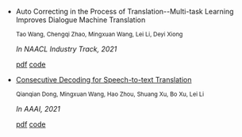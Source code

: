 * Auto Correcting in the Process of Translation--Multi-task Learning Improves Dialogue Machine Translation  

  <small> Tao Wang, Chengqi Zhao, Mingxuan Wang, Lei Li, Deyi Xiong </small>

  *In NAACL Industry Track,  2021*

  [pdf](https://arxiv.org/abs/2103.16189)  [code](https://github.com/rgwt123/DialogueMT)

* [Consecutive Decoding for Speech-to-text Translation](https://www.aaai.org/AAAI21Papers/AAAI-9845.DongQ.pdf)

  <small> Qianqian Dong, Mingxuan Wang, Hao Zhou, Shuang Xu, Bo Xu, Lei Li </small>

  *In AAAI, 2021*

  [pdf](https://www.aaai.org/AAAI21Papers/AAAI-9845.DongQ.pdf) [code](https://github.com/mingxuan/st)


